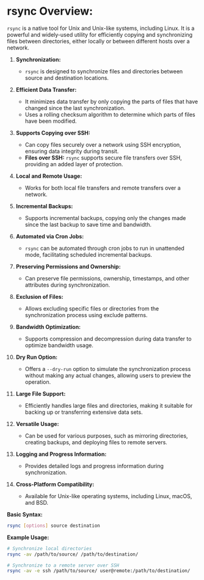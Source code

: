# rsync Overview:

`rsync` is a native tool for Unix and Unix-like systems, including Linux. 
It is a powerful and widely-used utility for efficiently copying and synchronizing files between directories, 
either locally or between different hosts over a network.

1. **Synchronization:**
   - `rsync` is designed to synchronize files and directories between source and destination locations.

2. **Efficient Data Transfer:**
   - It minimizes data transfer by only copying the parts of files that have changed since the last synchronization.
   - Uses a rolling checksum algorithm to determine which parts of files have been modified.

3. **Supports Copying over SSH:**
   - Can copy files securely over a network using SSH encryption, ensuring data integrity during transit.
   - **Files over SSH:** `rsync` supports secure file transfers over SSH, providing an added layer of protection.

4. **Local and Remote Usage:**
   - Works for both local file transfers and remote transfers over a network.

5. **Incremental Backups:**
   - Supports incremental backups, copying only the changes made since the last backup to save time and bandwidth.

6. **Automated via Cron Jobs:**
   - `rsync` can be automated through cron jobs to run in unattended mode, facilitating scheduled incremental backups.

7. **Preserving Permissions and Ownership:**
   - Can preserve file permissions, ownership, timestamps, and other attributes during synchronization.

7. **Exclusion of Files:**
   - Allows excluding specific files or directories from the synchronization process using exclude patterns.

8. **Bandwidth Optimization:**
   - Supports compression and decompression during data transfer to optimize bandwidth usage.

9. **Dry Run Option:**
   - Offers a `--dry-run` option to simulate the synchronization process without making any actual changes, allowing users to preview the operation.

10. **Large File Support:**
    - Efficiently handles large files and directories, making it suitable for backing up or transferring extensive data sets.

11. **Versatile Usage:**
    - Can be used for various purposes, such as mirroring directories, creating backups, and deploying files to remote servers.

12. **Logging and Progress Information:**
    - Provides detailed logs and progress information during synchronization.

13. **Cross-Platform Compatibility:**
    - Available for Unix-like operating systems, including Linux, macOS, and BSD.

**Basic Syntax:**
```bash
rsync [options] source destination
```

**Example Usage:**
```bash
# Synchronize local directories
rsync -av /path/to/source/ /path/to/destination/

# Synchronize to a remote server over SSH
rsync -av -e ssh /path/to/source/ user@remote:/path/to/destination/
```
